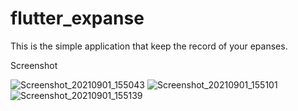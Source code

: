 # flutter_expanse

This is the simple application that keep the record of your epanses.

Screenshot

![Screenshot_20210901_155043](https://user-images.githubusercontent.com/77200522/131659333-8e6b1d00-0efb-4e8e-b8d7-e18ae5078a54.png)
![Screenshot_20210901_155101](https://user-images.githubusercontent.com/77200522/131659340-0e350efc-9353-40e5-8349-13bbb28a4393.png)
![Screenshot_20210901_155139](https://user-images.githubusercontent.com/77200522/131659343-281c2334-91e9-45d1-b9b1-d41c3ec30c25.png)
